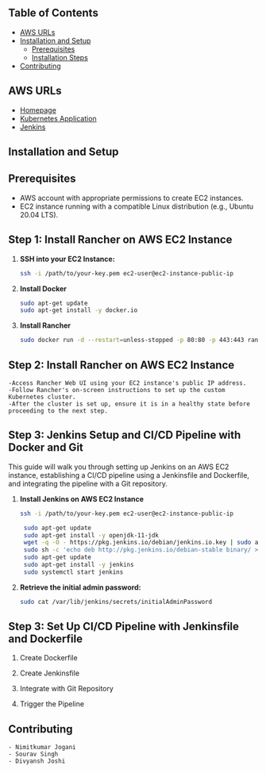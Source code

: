 ## Table of Contents

- [AWS URLs](#aws-urls)
- [Installation and Setup](#installation-and-setup)
  - [Prerequisites](#prerequisites)
  - [Installation Steps](#installation-steps)
- [Contributing](#contributing)

## AWS URLs

- [Homepage](https://54.165.119.39/k8s/clusters/c-m-mvwnzsqq/api/v1/namespaces/hw2/services/http:survey:8080/proxy/Student_Survey/)
- [Kubernetes Application](https://54.165.119.39/dashboard/home)
- [Jenkins](http://3.92.250.69:8080/)


## Installation and Setup

## Prerequisites

- AWS account with appropriate permissions to create EC2 instances.
- EC2 instance running with a compatible Linux distribution (e.g., Ubuntu 20.04 LTS).

## Step 1: Install Rancher on AWS EC2 Instance

1. **SSH into your EC2 Instance:**

   ```bash
   ssh -i /path/to/your-key.pem ec2-user@ec2-instance-public-ip

2. **Install Docker**
   
    ```bash
    sudo apt-get update
    sudo apt-get install -y docker.io

4. **Install Rancher**
   
    ```bash
    sudo docker run -d --restart=unless-stopped -p 80:80 -p 443:443 rancher/rancher

## Step 2: Install Rancher on AWS EC2 Instance

    -Access Rancher Web UI using your EC2 instance's public IP address.
    -Follow Rancher's on-screen instructions to set up the custom Kubernetes cluster.
    -After the cluster is set up, ensure it is in a healthy state before proceeding to the next step.

## Step 3: Jenkins Setup and CI/CD Pipeline with Docker and Git

This guide will walk you through setting up Jenkins on an AWS EC2 instance, establishing a CI/CD pipeline using a Jenkinsfile and Dockerfile, and integrating the pipeline with a Git repository.

1. **Install Jenkins on AWS EC2 Instance**

   ```bash
   ssh -i /path/to/your-key.pem ec2-user@ec2-instance-public-ip

    sudo apt-get update
    sudo apt-get install -y openjdk-11-jdk
    wget -q -O - https://pkg.jenkins.io/debian/jenkins.io.key | sudo apt-key add -
    sudo sh -c 'echo deb http://pkg.jenkins.io/debian-stable binary/ > /etc/apt/sources.list.d/jenkins.list'
    sudo apt-get update
    sudo apt-get install -y jenkins
    sudo systemctl start jenkins

2. **Retrieve the initial admin password:**

    ```bash
    sudo cat /var/lib/jenkins/secrets/initialAdminPassword

## Step 3: Set Up CI/CD Pipeline with Jenkinsfile and Dockerfile

1. Create Dockerfile

2. Create Jenkinsfile

3. Integrate with Git Repository

4. Trigger the Pipeline

## Contributing

    - Nimitkumar Jogani
    - Sourav Singh  
    - Divyansh Joshi



